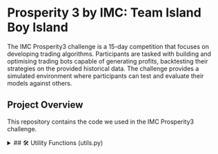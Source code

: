 # Prosperity 3 by IMC: Team Island Boy Island

The IMC Prosperity3 challenge is a 15-day competition that focuses on developing trading algorithms. Participants are tasked with building and optimising trading bots capable of generating profits, backtesting their strategies on the provided historical data. The challenge provides a simulated environment where participants can test and evaluate their models against others.

## Project Overview
This repository contains the code we used in the IMC Prosperity3 challenge.

<details>
 <summary> ## 🛠 Utility Functions (utils.py)  </summary>
Several utility functions are available to analyse the log files generated by the Prosperity server:
- get_prices_log: extracts price and PnL data from the end-of-round log files.
- get_tradehistory: extracts trade history (both own and market trades) from log files and outputs the data as a pandas dataframe.
- get_mytrades: extracts own trades from the dataframe returned by `get_tradehistory` for a specified product.
- get_orderbook: extracts the orderbook at each timestep, provided that it’s printed correctly by the Trader class.

---

Additionally, there are several utility functions for backtesting and research:
- get_midprice_mm: calculates the theoretical midprice corresponding to the prices quoted by the market-making bots. Inspired by the discovery made by Linear Utilities ([source] https://github.com/ericcccsliu/imc-prosperity-2).
- find_signal_.. (zscore, momentum, breakout): implements various strategies to identify trading signals based on statistical methods such as z-score, momentum, and breakout patterns.
- calculates the spread between the ETF and its synthetic using the size-weighted mid-price (introduced in Round 2).
</details>


